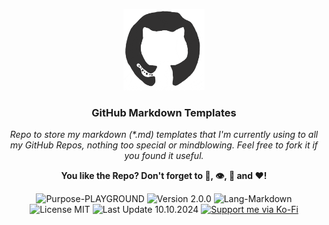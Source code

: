 <p align="center"><img src="/md_assets/octocat.gif" alt="Logo" width="130" height="130"></p>
<h3 align="center">GitHub Markdown Templates</h3>
<p align="center"><em>Repo to store my markdown (*.md) templates that I'm currently using to all my GitHub Repos, nothing too special or mindblowing. Feel free to fork it if you found it useful.</em></p>
<p align="center"><strong>You like the Repo? Don't forget to 🌟, 👁️, 🔱 and ❤️!</strong></p>
<p align="center">
   <img src="https://img.shields.io/badge/Purpose-PLAYGROUND-%2300416a?logoColor=white&labelColor=%2300416a&color=%2324292e&textColor=white" alt="Purpose-PLAYGROUND">
   <img src="https://img.shields.io/badge/Version-2.0.0-%2300416a?logoColor=white&labelColor=%2300416a&color=%2324292e&textColor=white" alt="Version 2.0.0">
   <img src="https://img.shields.io/badge/Lang-Markdown-%2300416a?logoColor=white&labelColor=%2300416a&color=%2324292e&textColor=white" alt="Lang-Markdown">
   <img src="https://img.shields.io/badge/License-MIT-%2300416a?logoColor=white&labelColor=%2300416a&color=%2324292e&textColor=white" alt="License MIT">
   <img src="https://img.shields.io/badge/Last%20Update-10.10.2024-%2300416a?logoColor=white&labelColor=%2300416a&color=%2324292e&textColor=white" alt="Last Update 10.10.2024">
   <a href="https://ko-fi.com/thenocturnaldevgypsy">
      <img src="https://img.shields.io/badge/Support%20me%20via%20Ko--Fi-%2300416a?logo=ko-fi&logoColor=white&color=%2300416a&textColor=white" alt="Support me via Ko-Fi">
   </a>
</p>
